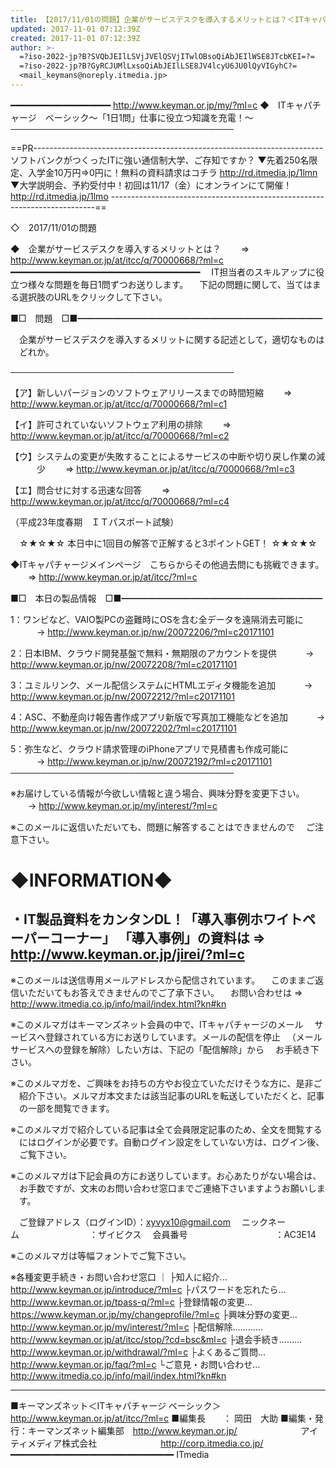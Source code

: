 ```yaml
---
title: 【2017/11/01の問題】企業がサービスデスクを導入するメリットとは？＜ITキャパチャージ ベーシック＞
updated: 2017-11-01 07:12:39Z
created: 2017-11-01 07:12:39Z
author: >-
  =?iso-2022-jp?B?SVQbJEIlLSVjJVElQSVjITwlOBsoQiAbJEIlWSE8JTcbKEI=?=
  =?iso-2022-jp?B?GyRCJUMlLxsoQiAbJEIlLSE8JV4lcyU6JU0lQyVIGyhC?=
  <mail_keymans@noreply.itmedia.jp>
---
```


━━━━━━━━━━━━━━━━━━━ http://www.keyman.or.jp/my/?ml=c
◆　ITキャパチャージ　ベーシック〜「1日1問」仕事に役立つ知識を充電！〜
────────────────────────────────────

==PR------------------------------------------------------------------------
ソフトバンクがつくったITに強い通信制大学、ご存知ですか？
▼先着250名限定、入学金10万円⇒0円に！無料の資料請求はコチラ
 http://rd.itmedia.jp/1lmn
▼大学説明会、予約受付中！初回は11/17（金）にオンラインにて開催！
 http://rd.itmedia.jp/1lmo
--------------------------------------------------------------------------==

◇　2017/11/01の問題

◆　企業がサービスデスクを導入するメリットとは？
　　⇒ http://www.keyman.or.jp/at/itcc/q/70000668/?ml=c
━━━━━━━━━━━━━━━━━━━━━━━━━━━━━━━━━━━━
　IT担当者のスキルアップに役立つ様々な問題を毎日1問ずつお送りします。
　下記の問題に関して、当てはまる選択肢のURLをクリックして下さい。

■□　問題　□■━━━━━━━━━━━━━━━━━━━━━━━━━━━━

　企業がサービスデスクを導入するメリットに関する記述として，適切なものは
　どれか。

────────────────────────────────────

【ア】新しいパージョンのソフトウェアリリースまでの時間短縮
　　⇒ http://www.keyman.or.jp/at/itcc/q/70000668/?ml=c1

【イ】許可されていないソフトウェア利用の排除
　　⇒ http://www.keyman.or.jp/at/itcc/q/70000668/?ml=c2

【ウ】システムの変更が失敗することによるサービスの中断や切り戻し作業の減
　　　少
　　⇒ http://www.keyman.or.jp/at/itcc/q/70000668/?ml=c3

【エ】問合せに対する迅速な回答
　　⇒ http://www.keyman.or.jp/at/itcc/q/70000668/?ml=c4

（平成23年度春期　ＩＴパスポート試験）

　☆★☆★☆ 本日中に1回目の解答で正解すると3ポイントGET！ ☆★☆★☆

◆ITキャパチャージメインページ　こちらからその他過去問にも挑戦できます。
　　⇒ http://www.keyman.or.jp/at/itcc/?ml=c

■□　本日の製品情報　□■━━━━━━━━━━━━━━━━━━━━━━━

1：ワンビなど、VAIO製PCの盗難時にOSを含む全データを遠隔消去可能に
　　　→ http://www.keyman.or.jp/nw/20072206/?ml=c20171101

2：日本IBM、クラウド開発基盤で無料・無期限のアカウントを提供
　　　→ http://www.keyman.or.jp/nw/20072208/?ml=c20171101

3：ユミルリンク、メール配信システムにHTMLエディタ機能を追加
　　　→ http://www.keyman.or.jp/nw/20072212/?ml=c20171101

4：ASC、不動産向け報告書作成アプリ新版で写真加工機能などを追加
　　　→ http://www.keyman.or.jp/nw/20072202/?ml=c20171101

5：弥生など、クラウド請求管理のiPhoneアプリで見積書も作成可能に
　　　→ http://www.keyman.or.jp/nw/20072192/?ml=c20171101
────────────────────────────────────

※お届けしている情報が今欲しい情報と違う場合、興味分野を変更下さい。
　　→ http://www.keyman.or.jp/my/interest/?ml=c

※このメールに返信いただいても、問題に解答することはできませんので
　ご注意下さい。

◆INFORMATION◆
========================================================================
・IT製品資料をカンタンDL！「導入事例ホワイトペーパーコーナー」
「導入事例」の資料は ⇒ http://www.keyman.or.jp/jirei/?ml=c
------------------------------------------------------------------------
※このメールは送信専用メールアドレスから配信されています。
　このままご返信いただいてもお答えできませんのでご了承下さい。
　お問い合わせは ⇒ http://www.itmedia.co.jp/info/mail/index.html?kn#kn

※このメルマガはキーマンズネット会員の中で、ITキャパチャージのメール
　サービスへ登録されている方にお送りしています。メールの配信を停止
　（メールサービスへの登録を解除）したい方は、下記の「配信解除」から
　お手続き下さい。

※このメルマガを、ご興味をお持ちの方やお役立ていただけそうな方に、是非ご
　紹介下さい。メルマガ本文または該当記事のURLを転送していただくと、記事
　の一部を閲覧できます。

※このメルマガで紹介している記事は全て会員限定記事のため、全文を閲覧する
　にはログインが必要です。自動ログイン設定をしていない方は、ログイン後、
　ご覧下さい。

※このメルマガは下記会員の方にお送りしています。お心あたりがない場合は、
　お手数ですが、文末のお問い合わせ窓口までご連絡下さいますようお願いしま
　す。

　ご登録アドレス（ログインID）：[xyvyx10@gmail.com](mailto:xyvyx10@gmail.com)
　ニックネーム　　　　　　　　：ザイビクス
　会員番号　　　　　　　　　　：AC3E14

※このメルマガは等幅フォントでご覧下さい。

※各種変更手続き・お問い合わせ窓口
｜
├知人に紹介… http://www.keyman.or.jp/introduce/?ml=c
├パスワードを忘れたら… http://www.keyman.or.jp/tpass-q/?ml=c
├登録情報の変更… https://www.keyman.or.jp/my/changeprofile/?ml=c
├興味分野の変更… http://www.keyman.or.jp/my/interest/?ml=c
├配信解除………… http://www.keyman.or.jp/at/itcc/stop/?cd=bsc&ml=c
├退会手続き……… http://www.keyman.or.jp/withdrawal/?ml=c
├よくあるご質問… http://www.keyman.or.jp/faq/?ml=c
└ご意見・お問い合わせ… http://www.itmedia.co.jp/info/mail/index.html?kn#kn

------------------------------------------------------------------------
■キーマンズネット＜ITキャパチャージ ベーシック＞
 http://www.keyman.or.jp/at/itcc/?ml=c
■編集長　　： 岡田　大助
■編集・発行：キーマンズネット編集部　http://www.keyman.or.jp/
　　　　　　　アイティメディア株式会社
　　　　　　　http://corp.itmedia.co.jp/
━━━━━━━━━━━━━━━━━━━━━━━━━━━━━━━ ITmedia